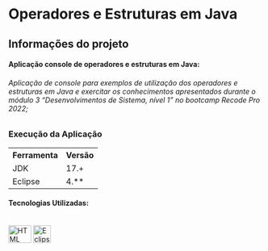 # Operadores e Estruturas em Java

## Informações do projeto


#### Aplicação console de operadores e estruturas em Java:

###### Aplicação de console para exemplos de utilização dos operadores e estruturas em Java e exercitar os conhecimentos apresentados durante o módulo 3 “Desenvolvimentos de Sistema, nível 1” no bootcamp Recode Pro 2022;

### Execução da Aplicação

<table>
<tr>
	<th>Ferramenta</th>
	<th>Versão</th>
</tr>
<tr>
	<td>JDK</td>
	<td>17.+</td>
</tr>
<tr>
	<td>Eclipse</td>
	<td>4.**</td>
</tr>
</table>


#### Tecnologias Utilizadas:  
 

<div style="display: inline_block"><br>  
<img align="center" alt="HTML" height="35" width="45" src="https://cdn.icon-icons.com/icons2/2415/PNG/512/java_original_logo_icon_146458.png" />
<img align="center" alt="Eclipse" height="35" width="35" src="https://cdn.icon-icons.com/icons2/1381/PNG/512/eclipse_94656.png" />


</div>  
